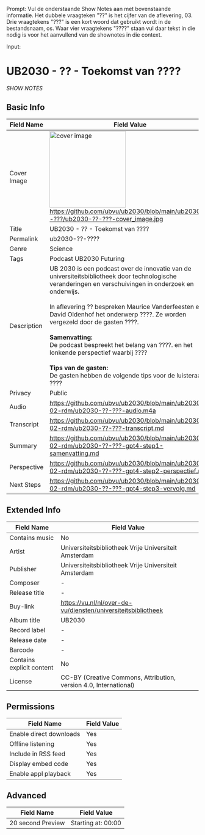 Prompt: Vul de onderstaande Show Notes aan met bovenstaande informatie. Het dubbele vraagteken "??" is het cijfer van de aflevering, 03. Drie vraagtekens "???" is een kort woord dat gebruikt wordt in de bestandsnaam, os. Waar vier vraagtekens "????" staan vul daar tekst in die nodig is voor het aanvullend van de shownotes in die context.

Input:

# UB2030 - ?? - Toekomst van ????
*SHOW NOTES*

## Basic Info

Field Name       | Field Value    
---|---
Cover Image            |  <img src="ub2030-??-???-cover_image.jpg" alt="cover image" style="width:200px;height:auto;"> <br/> https://github.com/ubvu/ub2030/blob/main/ub2030-??-???/ub2030-??-???-cover_image.jpg
Title            | UB2030 - ?? - Toekomst van ????
Permalink        | ub2030-??-???? 
Genre            | Science
Tags             | Podcast UB2030 Futuring
Description      | UB 2030 is een podcast over de innovatie van de universiteitsbibliotheek door technologische veranderingen en verschuivingen in onderzoek en onderwijs. <br/><br/>  In aflevering ?? bespreken Maurice Vanderfeesten en David Oldenhof het onderwerp ????. Ze worden vergezeld door de gasten ????.  <br/><br/>  **Samenvatting:**<br/>  De podcast bespreekt het belang van ????. en het lonkende perspectief waarbij ???? <br/><br/>  **Tips van de gasten:**<br/>  De gasten hebben de volgende tips voor de luisteraars ????
Privacy          | Public
Audio            | <https://github.com/ubvu/ub2030/blob/main/ub2030-02-rdm/ub2030-??-???-audio.m4a>
Transcript       | <https://github.com/ubvu/ub2030/blob/main/ub2030-02-rdm/ub2030-??-???-transcript.md>
Summary          | <https://github.com/ubvu/ub2030/blob/main/ub2030-02-rdm/ub2030-??-???-gpt4-step1-samenvatting.md>
Perspective      | <https://github.com/ubvu/ub2030/blob/main/ub2030-02-rdm/ub2030-??-???-gpt4-step2-perspectief.md>
Next Steps       | <https://github.com/ubvu/ub2030/blob/main/ub2030-02-rdm/ub2030-??-???-gpt4-step3-vervolg.md>


## Extended Info

  Field Name                 | Field Value 
  --------------------------  | -------------------------------------------------------------------
  Contains music              | No
  Artist                      | Universiteitsbibliotheek Vrije Universiteit Amsterdam
  Publisher                   | Universiteitsbibliotheek Vrije Universiteit Amsterdam
  Composer                    | \-
  Release title               | \-
  Buy-link                    | <https://vu.nl/nl/over-de-vu/diensten/universiteitsbibliotheek>
  Album title                 | UB2030
  Record label                | \-
  Release date                | \-
  Barcode                     | \-
  Contains explicit content   | No
  License                     | CC-BY (Creative Commons, Attribution, version 4.0, International)

## Permissions


  Field Name               | Field Value
  -------------------------| -------------
  Enable direct downloads  | Yes
  Offline listening        | Yes
  Include in RSS feed      | Yes
  Display embed code       | Yes
  Enable appl playback     | Yes
                            

## Advanced


  Field Name         | Field Value
  -------------------| --------------------
  20 second Preview  | Starting at: 00:00
